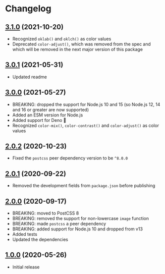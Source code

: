 # Changelog

## [3.1.0] (2021-10-20)
- Recognized `oklab()` and `oklch()` as color values
- Deprecated `color-adjust()`, which was removed from the spec
  and which will be removed in the next major version of this package

## [3.0.1] (2021-05-31)
- Updated readme

## [3.0.0] (2021-05-27)
- BREAKING: dropped the support for Node.js 10 and 15
  (so Node.js 12, 14 and 16 or greater are now supported)
- Added an ESM version for Node.js
- Added support for Deno&nbsp;🦕
- Recognized `color-mix()`, `color-contrast()` and `color-adjust()`
  as color values

## [2.0.2] (2020-10-23)
- Fixed the `postcss` peer dependency version to be `^8.0.0`

## [2.0.1] (2020-09-22)
- Removed the development fields from `package.json` before publishing

## [2.0.0] (2020-09-17)
- BREAKING: moved to PostCSS&nbsp;8
- BREAKING: removed the support for non-lowercase `image` function
- BREAKING: made `postcss` a peer dependency
- BREAKING: added support for Node.js 10 and dropped from v13
- Added tests
- Updated the dependencies

## [1.0.0] (2020-05-26)
- Initial release

[3.1.0]: https://github.com/valtlai/postcss-color-image/compare/3.0.1...3.1.0
[3.0.1]: https://github.com/valtlai/postcss-color-image/compare/3.0.0...3.0.1
[3.0.0]: https://github.com/valtlai/postcss-color-image/compare/v2.0.2...3.0.0
[2.0.2]: https://github.com/valtlai/postcss-color-image/compare/v2.0.1...v2.0.2
[2.0.1]: https://github.com/valtlai/postcss-color-image/compare/v2.0.0...v2.0.1
[2.0.0]: https://github.com/valtlai/postcss-color-image/compare/v1.0.0...v2.0.0
[1.0.0]: https://github.com/valtlai/postcss-color-image/releases/tag/v1.0.0
